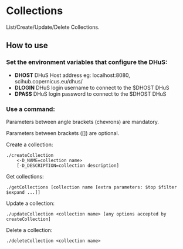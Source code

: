 # Collections
List/Create/Update/Delete Collections.

## How to use

### Set the environment variables that configure the DHuS:

+ **DHOST** DHuS Host address eg: localhost:8080, scihub.copernicus.eu/dhus/
+ **DLOGIN** DHuS login username to connect to the $DHOST DHuS
+ **DPASS** DHuS login password to connect to the $DHOST DHuS

### Use a command:

Parameters between angle brackets (chevrons) are mandatory.

Parameters between brackets ([]) are optional.

Create a collection:
```
./createCollection
    <-D_NAME=collection name>
    [-D_DESCRIPTION=collection description]
```

Get collections:
```
./getCollections [collection name [extra parameters: $top $filter $expand ...]]
```

Update a collection:
```
./updateCollection <collection name> [any options accepted by createCollection]
```

Delete a collection:
```
./deleteCollection <collection name>
```
